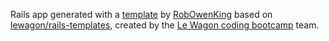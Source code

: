 Rails app generated with a [template](https://github.com/RobOwenKing/rails-templates) by [RobOwenKing](http://robowenking.com/) based on [lewagon/rails-templates](https://github.com/lewagon/rails-templates), created by the [Le Wagon coding bootcamp](https://www.lewagon.com) team.
